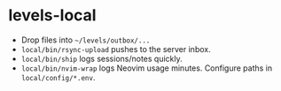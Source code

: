 # levels-local
- Drop files into `~/levels/outbox/...`
- `local/bin/rsync-upload` pushes to the server inbox.
- `local/bin/ship` logs sessions/notes quickly.
- `local/bin/nvim-wrap` logs Neovim usage minutes.
Configure paths in `local/config/*.env`.
